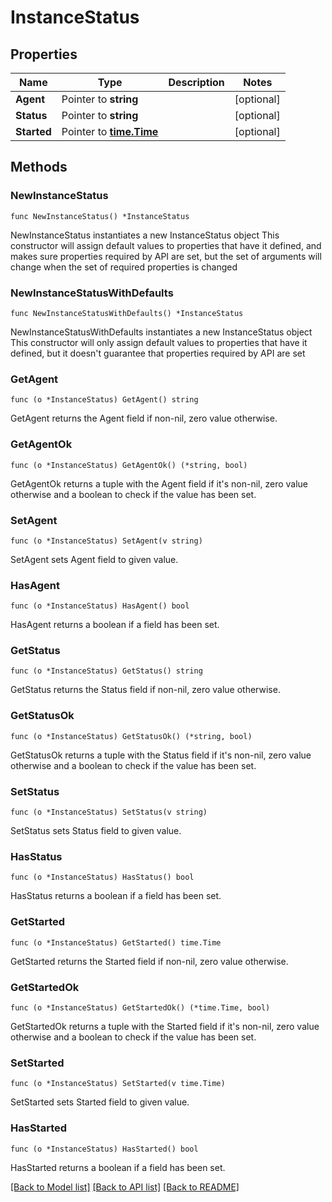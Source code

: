 # InstanceStatus

## Properties

Name | Type | Description | Notes
------------ | ------------- | ------------- | -------------
**Agent** | Pointer to **string** |  | [optional] 
**Status** | Pointer to **string** |  | [optional] 
**Started** | Pointer to [**time.Time**](time.Time.md) |  | [optional] 

## Methods

### NewInstanceStatus

`func NewInstanceStatus() *InstanceStatus`

NewInstanceStatus instantiates a new InstanceStatus object
This constructor will assign default values to properties that have it defined,
and makes sure properties required by API are set, but the set of arguments
will change when the set of required properties is changed

### NewInstanceStatusWithDefaults

`func NewInstanceStatusWithDefaults() *InstanceStatus`

NewInstanceStatusWithDefaults instantiates a new InstanceStatus object
This constructor will only assign default values to properties that have it defined,
but it doesn't guarantee that properties required by API are set

### GetAgent

`func (o *InstanceStatus) GetAgent() string`

GetAgent returns the Agent field if non-nil, zero value otherwise.

### GetAgentOk

`func (o *InstanceStatus) GetAgentOk() (*string, bool)`

GetAgentOk returns a tuple with the Agent field if it's non-nil, zero value otherwise
and a boolean to check if the value has been set.

### SetAgent

`func (o *InstanceStatus) SetAgent(v string)`

SetAgent sets Agent field to given value.

### HasAgent

`func (o *InstanceStatus) HasAgent() bool`

HasAgent returns a boolean if a field has been set.

### GetStatus

`func (o *InstanceStatus) GetStatus() string`

GetStatus returns the Status field if non-nil, zero value otherwise.

### GetStatusOk

`func (o *InstanceStatus) GetStatusOk() (*string, bool)`

GetStatusOk returns a tuple with the Status field if it's non-nil, zero value otherwise
and a boolean to check if the value has been set.

### SetStatus

`func (o *InstanceStatus) SetStatus(v string)`

SetStatus sets Status field to given value.

### HasStatus

`func (o *InstanceStatus) HasStatus() bool`

HasStatus returns a boolean if a field has been set.

### GetStarted

`func (o *InstanceStatus) GetStarted() time.Time`

GetStarted returns the Started field if non-nil, zero value otherwise.

### GetStartedOk

`func (o *InstanceStatus) GetStartedOk() (*time.Time, bool)`

GetStartedOk returns a tuple with the Started field if it's non-nil, zero value otherwise
and a boolean to check if the value has been set.

### SetStarted

`func (o *InstanceStatus) SetStarted(v time.Time)`

SetStarted sets Started field to given value.

### HasStarted

`func (o *InstanceStatus) HasStarted() bool`

HasStarted returns a boolean if a field has been set.


[[Back to Model list]](../README.md#documentation-for-models) [[Back to API list]](../README.md#documentation-for-api-endpoints) [[Back to README]](../README.md)


